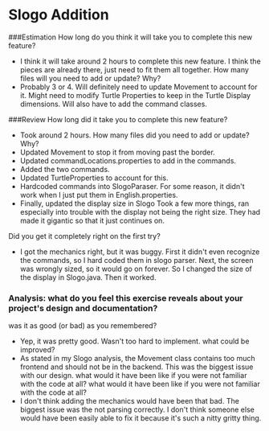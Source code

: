 Slogo Addition
=======
###Estimation
How long do you think it will take you to complete this new feature?
* I think it will take around 2 hours to complete this new feature. I think the pieces are already there, just need to fit them all together.
How many files will you need to add or update? Why?
* Probably 3 or 4. Will definitely need to update Movement to account for it. Might need to modify Turtle Properties to keep in the Turtle Display dimensions. Will also have to add the command classes.

###Review
How long did it take you to complete this new feature?
* Took around 2 hours.
How many files did you need to add or update? Why?
* Updated Movement to stop it from moving past the border.
* Updated commandLocations.properties to add in the commands.
* Added the two commands.
* Updated TurtleProperties to account for this.
* Hardcoded commands into SlogoParaser. For some reason, it didn't work when I just put them in English.properties.
* Finally, updated the display size in Slogo
Took a few more things, ran especially into trouble with the display not being the right size. They had made it gigantic so that it just continues on.

Did you get it completely right on the first try?
* I got the mechanics right, but it was buggy. First it didn't even recognize the commands, so I hard coded them in slogo parser. Next, the screen was wrongly sized, so it would go on forever. So I changed the size of the display in Slogo.java. Then it worked.

### Analysis: what do you feel this exercise reveals about your project's design and documentation?
was it as good (or bad) as you remembered?
* Yep, it was pretty good. Wasn't too hard to implement.
what could be improved?
* As stated in my Slogo analysis, the Movement class contains too much frontend and should not be in the backend. This was the biggest issue with our design.
what would it have been like if you were not familiar with the code at all?
what would it have been like if you were not familiar with the code at all?
* I don't think adding the mechanics would have been that bad. The biggest issue was the not parsing correctly. I don't think someone else would have been easily able to fix it because it's such a nitty gritty thing. 
